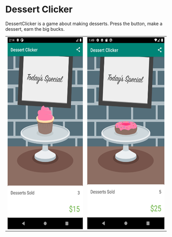 # Dessert Clicker
DessertClicker is a game about making desserts. Press the button, make a dessert, earn the big bucks.

<table>
    <tr>
        <td><img src="https://github.com/ukjinlee/android-samples/blob/main/images/dessert-clicker-1.png" height=600></td>
        <td><img src="https://github.com/ukjinlee/android-samples/blob/main/images/dessert-clicker-2.png" height=600></td>
    </tr>
</table>

